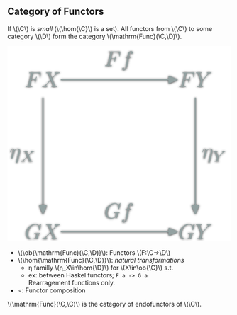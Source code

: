 Category of Functors
------------------------

If \\(\\C\\) is _small_ (\\(\\hom{\\C}\\) is a set).
All functors from \\(\\C\\) to some category \\(\\D\\)
form the category \\(\\mathrm{Func}(\\C,\\D)\\).

<img src="categories/img/mp/natural-transformation.png" alt="Natural transformation commutative diagram" class="right"/>

- \\(\\ob{\\mathrm{Func}(\\C,\\D)}\\): Functors \\(F:\\C→\\D\\)
- \\(\\hom{\\mathrm{Func}(\\C,\\D)}\\): _natural transformations_
    - η familly \\(η\_X\\in\\hom{\\D}\\) for \\(X\\in\\ob{\\C}\\) s.t.
    - ex: between Haskel functors; `F a -> G a`  
	Rearragement functions only.
- ∘: Functor composition


\\(\\mathrm{Func}(\\C,\\C)\\) is the category of endofunctors of \\(\\C\\).
